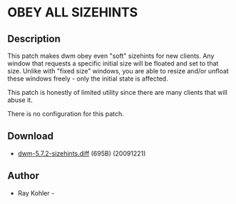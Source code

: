 # OBEY ALL SIZEHINTS

## Description

This patch makes dwm obey even "soft" sizehints for new clients.
Any window that requests a specific initial size will be floated and set to that size.
Unlike with "fixed size" windows, you are able to resize and/or unfloat these windows freely - only the initial state is affected.

This patch is honestly of limited utility since there are many clients that will abuse it.

There is no configuration for this patch.

## Download

 * [dwm-5.7.2-sizehints.diff](dwm-5.7.2-sizehints.diff) (695B) (20091221)

## Author

 * Ray Kohler - <ataraxia937 gmail com>
